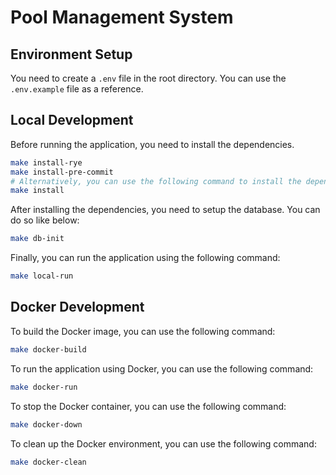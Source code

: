 # Pool Management System

## Environment Setup

You need to create a `.env` file in the root directory. You can use the `.env.example` file as a reference.

## Local Development

Before running the application, you need to install the dependencies.

```bash
make install-rye
make install-pre-commit
# Alternatively, you can use the following command to install the dependencies:
make install
```

After installing the dependencies, you need to setup the database. You can do so like below:

```bash
make db-init
```

Finally, you can run the application using the following command:

```bash
make local-run
```

## Docker Development

To build the Docker image, you can use the following command:

```bash
make docker-build
```

To run the application using Docker, you can use the following command:

```bash
make docker-run
```

To stop the Docker container, you can use the following command:

```bash
make docker-down
```

To clean up the Docker environment, you can use the following command:

```bash
make docker-clean
```

